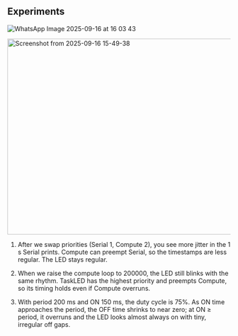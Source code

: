 ## Experiments

![WhatsApp Image 2025-09-16 at 16 03 43](https://github.com/user-attachments/assets/28fdb83f-6e92-43fa-9064-02b646011ba1)

<img width="1545" height="443" alt="Screenshot from 2025-09-16 15-49-38" src="https://github.com/user-attachments/assets/e99e576d-4571-4b1c-a463-780feee9c5ce" />


1. After we swap priorities (Serial 1, Compute 2), you see more jitter in the 1 s Serial prints. Compute can preempt Serial, so the timestamps are less regular. The LED stays regular.

2. When we raise the compute loop to 200000, the LED still blinks with the same rhythm. TaskLED has the highest priority and preempts Compute, so its timing holds even if Compute overruns.

3. With period 200 ms and ON 150 ms, the duty cycle is 75%. As ON time approaches the period, the OFF time shrinks to near zero; at ON ≥ period, it overruns and the LED looks almost always on with tiny, irregular off gaps.

